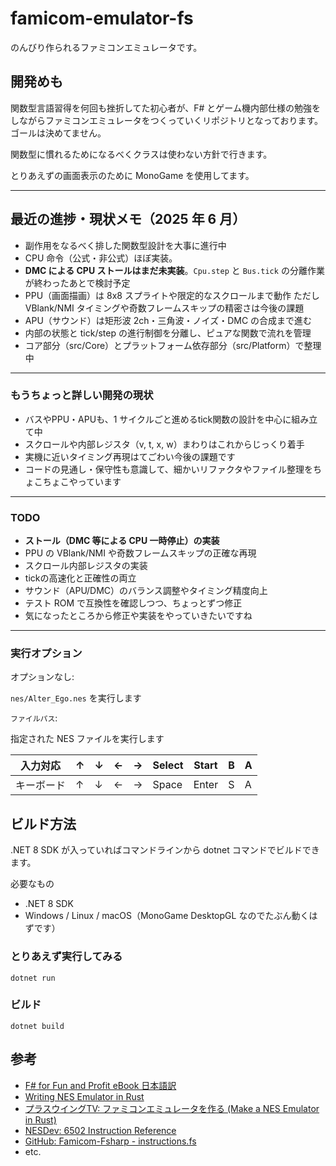 # famicom-emulator-fs
のんびり作られるファミコンエミュレータです。

## 開発めも
関数型言語習得を何回も挫折してた初心者が、F# とゲーム機内部仕様の勉強をしながらファミコンエミュレータをつくっていくリポジトリとなっております。ゴールは決めてません。

関数型に慣れるためになるべくクラスは使わない方針で行きます。

とりあえずの画面表示のために MonoGame を使用してます。

---

## 最近の進捗・現状メモ（2025 年 6 月）

- 副作用をなるべく排した関数型設計を大事に進行中
- CPU 命令（公式・非公式）ほぼ実装。
- **DMC による CPU ストールはまだ未実装**。`Cpu.step` と `Bus.tick` の分離作業が終わったあとで検討予定
- PPU（画面描画）は 8x8 スプライトや限定的なスクロールまで動作 
  ただし VBlank/NMI タイミングや奇数フレームスキップの精密さは今後の課題
- APU（サウンド）は矩形波 2ch・三角波・ノイズ・DMC の合成まで進む
- 内部の状態と tick/step の進行制御を分離し、ピュアな関数で流れを管理
- コア部分（src/Core）とプラットフォーム依存部分（src/Platform）で整理中

---

### もうちょっと詳しい開発の現状

- バスやPPU・APUも、1 サイクルごと進めるtick関数の設計を中心に組み立て中
- スクロールや内部レジスタ（v, t, x, w）まわりはこれからじっくり着手
- 実機に近いタイミング再現はてごわい今後の課題です
- コードの見通し・保守性も意識して、細かいリファクタやファイル整理をちょこちょこやっています

---

### TODO

- **ストール（DMC 等による CPU 一時停止）の実装**
- PPU の VBlank/NMI や奇数フレームスキップの正確な再現
- スクロール内部レジスタの実装
- tickの高速化と正確性の両立
- サウンド（APU/DMC）のバランス調整やタイミング精度向上
- テスト ROM で互換性を確認しつつ、ちょっとずつ修正
- 気になったところから修正や実装をやっていきたいですね

---

### 実行オプション
オプションなし:

```nes/Alter_Ego.nes``` を実行します

```ファイルパス```:

指定された NES ファイルを実行します

|入力対応  |↑|↓|←|→|Select|Start|B|A|
|:--------:|-|-|-|-|------|-----|-|-|
|キーボード|↑|↓|←|→|Space|Enter|S|A|

## ビルド方法
.NET 8 SDK が入っていればコマンドラインから dotnet コマンドでビルドできます。

必要なもの
- .NET 8 SDK
- Windows / Linux / macOS（MonoGame DesktopGL なのでたぶん動くはずです）

### とりあえず実行してみる
```dotnet run```

### ビルド
```dotnet build```

## 参考
- [F# for Fun and Profit eBook 日本語訳](https://matarillo.github.io/fsharp_for_fun_and_profit-ja/index.html
  "読んでて楽しく役立つ入門書です おすすめです！")
- [Writing NES Emulator in Rust](https://bugzmanov.github.io/nes_ebook/)
- [プラスウイングTV: ファミコンエミュレータを作る (Make a NES Emulator in Rust)](https://www.youtube.com/watch?v=B-0bw4q6Pxo&list=PLp_EUEO9JJP1cMwbqzOHFOI9gPH_zoO0U
  "動画を見ながらコーディングをしています 心強いです")
- [NESDev: 6502 Instruction Reference](https://www.nesdev.org/obelisk-6502-guide/reference.html
  "CPUの仕様の参考に また Instruction.fs はこのページ内容から抽出して自動生成してます")
- [GitHub: Famicom-Fsharp - instructions.fs](https://github.com/kxkx5150/Famicom-Fsharp/blob/main/src/emulator/instructions.fs
  "型の使い方を参考にさせていただきました")
- etc.